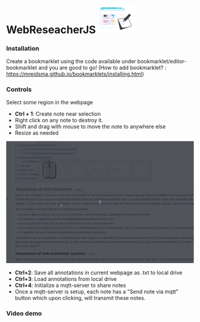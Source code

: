 # WebReseacherJS <img width=100px src="logo.png">


### Installation

Create a bookmarklet using the code available under bookmarklet/editor-bookmarklet and you are good to go! (How to add bookmarklet? : https://mreidsma.github.io/bookmarklets/installing.html)


### Controls 


Select some region in the webpage 
- **Ctrl + 1**: Create note near selection
- Right click on any note to destroy it.
- Shift and drag with mouse to move the note to anywhere else
- Resize as needed
<img width=750px src="demo.gif">



- **Ctrl+2**: Save all annotations in current webpage as .txt to local drive
- **Ctrl+3**: Load annotations from local drive
- **Ctrl+4**: Initialize a mqtt-server to share notes
- Once a mqtt-server is setup, each note has a "Send note via mqtt" button which upon clicking, will transmit these notes.


### Video demo
